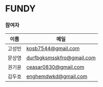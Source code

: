 # FUNDY

### 참여자

| 이름 | 메일 |
|-|-|
| 고성빈 | kosb7544@gmail.com |
| 문상영 | durfbgksmsskfro@gmail.com |
| 권기윤 | ceasar0830@gmail.com |
| 김두호 | enghemdwkd@gmail.com |
